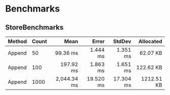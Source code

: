 # Benchmarks

## StoreBenchmarks

| Method | Count |        Mean |     Error |    StdDev |  Allocated |
|------- |------ |------------:|----------:|----------:|-----------:|
| Append |    50 |    99.36 ms |  1.444 ms |  1.351 ms |   62.07 KB |
| Append |   100 |   197.92 ms |  1.863 ms |  1.651 ms |  122.62 KB |
| Append |  1000 | 2,044.34 ms | 19.520 ms | 17.304 ms | 1212.51 KB |